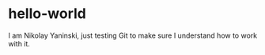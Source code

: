 # hello-world
I am Nikolay Yaninski, just testing Git to make sure I understand how to work with it.

